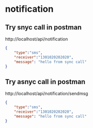 # notification
## Try snyc call in postman
http://localhost/api/notification
```json
{
    "type":"sms",
    "receiver":"1301020202020",
    "message": "hello from sync call"
}
```

## Try asnyc call in postman
http://localhost/api/notification/sendmsg
```json
{
    "type":"sms",
    "receiver":"1301020202020",
    "message": "hello from sync call"
}
```
